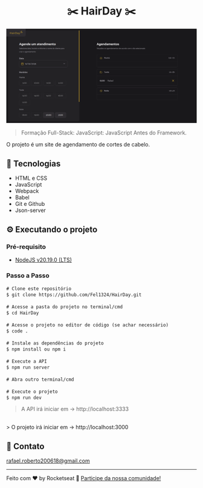 <h1 align="center">✂️ HairDay ✂️</h1>

![preview](./.github/preview.png)

> Formação Full-Stack: JavaScript: JavaScript Antes do Framework.

O projeto é um site de agendamento de cortes de cabelo.

## 🎉 Tecnologias

- HTML e CSS
- JavaScript
- Webpack
- Babel
- Git e Github
- Json-server

## ⚙️ Executando o projeto

### Pré-requisito

- [NodeJS v20.19.0 (LTS)](https://nodejs.org/en/download)

### Passo a Passo

```
# Clone este repositório
$ git clone https://github.com/Fel1324/HairDay.git

# Acesse a pasta do projeto no terminal/cmd
$ cd HairDay

# Acesse o projeto no editor de código (se achar necessário)
$ code .

# Instale as dependências do projeto
$ npm install ou npm i

# Execute a API
$ npm run server

# Abra outro terminal/cmd

# Execute o projeto
$ npm run dev
```

> A API irá iniciar em -> http://localhost:3333
<br>
> O projeto irá iniciar em -> http://localhost:3000

## 💚 Contato

rafael.roberto200618@gmail.com

---

Feito com ♥ by Rocketseat :wave: [Participe da nossa comunidade!](https://discord.gg/rocketseat)
